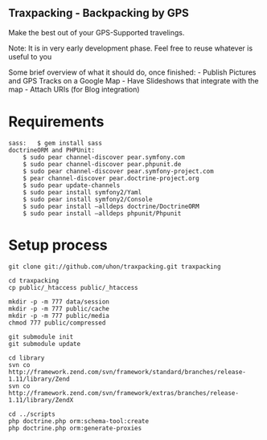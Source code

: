 ## Traxpacking - Backpacking by GPS ##

Make the best out of your GPS-Supported travelings.

Note: It is in very early development phase. Feel free to reuse whatever is useful to you

Some brief overview of what it should do, once finished:
    - Publish Pictures and GPS Tracks on a Google Map
    - Have Slideshows that integrate with the map
    - Attach URIs (for Blog integration)


# Requirements
    sass:   $ gem install sass
    doctrineORM and PHPUnit:
        $ sudo pear channel-discover pear.symfony.com
        $ sudo pear channel-discover pear.phpunit.de
        $ sudo pear channel-discover pear.symfony-project.com
        $ pear channel-discover pear.doctrine-project.org
        $ sudo pear update-channels
        $ sudo pear install symfony2/Yaml
        $ sudo pear install symfony2/Console
        $ sudo pear install –alldeps doctrine/DoctrineORM
        $ sudo pear install –alldeps phpunit/Phpunit

# Setup process
	git clone git://github.com/uhon/traxpacking.git traxpacking

	cd traxpacking
    cp public/_htaccess public/_htaccess
    
	mkdir -p -m 777 data/session
	mkdir -p -m 777 public/cache
	mkdir -p -m 777 public/media
	chmod 777 public/compressed

	git submodule init
	git submodule update

	cd library
	svn co http://framework.zend.com/svn/framework/standard/branches/release-1.11/library/Zend
	svn co http://framework.zend.com/svn/framework/extras/branches/release-1.11/library/ZendX

	cd ../scripts
	php doctrine.php orm:schema-tool:create
	php doctrine.php orm:generate-proxies

